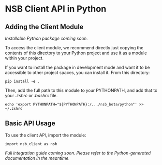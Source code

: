 # NSB Client API in Python

## Adding the Client Module
_Installable Python package coming soon._

To access the client module, we recommend directly just copying the contents 
of this directory to your Python project and use it as a module within your 
project.

If you want to install the package in development mode and want it to be 
accessible to other project spaces, you can install it. From this directory:
```
pip install -e .
```
Then, add the full path to this module to your PYTHONPATH, and add that to your
_.zshrc_ or _.bashrc_ file.
```
echo 'export PYTHONPATH="${PYTHONPATH}:/.../nsb_beta/python"' >> ~/.zshrc
```

## Basic API Usage

To use the client API, import the module:
```
import nsb_client as nsb
```
_Full integration guide coming soon. Please refer to the Python-generated 
documentation in the meantime._